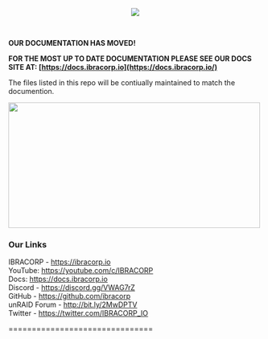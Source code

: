 <p align="center">
  <img src="https://i.imgur.com/y3FIX3d.png">
</p>

<br>

**OUR DOCUMENTATION HAS MOVED!** <br>

**FOR THE MOST UP TO DATE DOCUMENTATION PLEASE SEE OUR DOCS SITE AT: [https://docs.ibracorp.io](https://docs.ibracorp.io/)**

The files listed in this repo will be contiually maintained to match the documention.


<img src="https://i.imgur.com/h0frxFb.png" width="500" height="250">

### Our Links
IBRACORP - https://ibracorp.io <br>
YouTube: https://youtube.com/c/IBRACORP <br> 
Docs: https://docs.ibracorp.io <br>
Discord - https://discord.gg/VWAG7rZ <br>
GitHub - https://github.com/ibracorp <br>
unRAID Forum - http://bit.ly/2MwDPTV <br>
Twitter - https://twitter.com/IBRACORP_IO <br>

===============================


